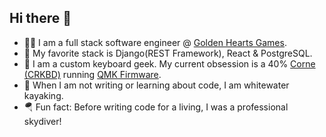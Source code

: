 ## Hi there 👋
- 👨‍💻 I am a full stack software engineer @ [Golden Hearts Games](https://goldenheartsgames.com/).
- 🐍 My favorite stack is Django(REST Framework), React & PostgreSQL.
- 🎹 I am a custom keyboard geek. My current obsession is a 40% [Corne (CRKBD)](https://github.com/foostan/crkbd) running [QMK Firmware](https://github.com/qmk/qmk_firmware).
- 🛶 When I am not writing or learning about code, I am whitewater kayaking.
- 🪂 Fun fact: Before writing code for a living, I was a professional skydiver!

<!--
**tomhwtt/tomhwtt** is a ✨ _special_ ✨ repository because its `README.md` (this file) appears on your GitHub profile.

Here are some ideas to get you started:

- 🔭 I’m currently working on ...
- 🌱 I’m currently learning ...
- 👯 I’m looking to collaborate on ...
- 🤔 I’m looking for help with ...
- 💬 Ask me about ...
- 📫 How to reach me: ...
- 😄 Pronouns: ...
- ⚡ Fun fact: ...
-->
